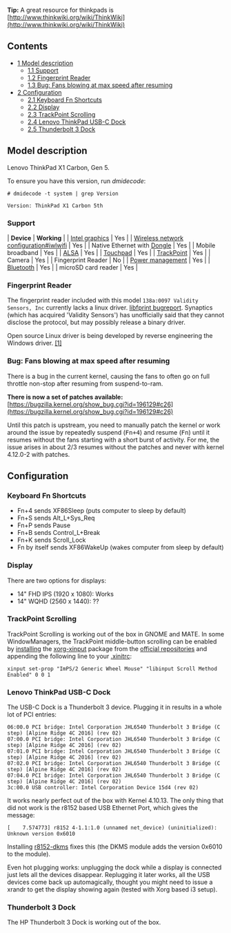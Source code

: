 **Tip:** A great resource for thinkpads is [http://www.thinkwiki.org/wiki/ThinkWiki](http://www.thinkwiki.org/wiki/ThinkWiki)

## Contents

*   [1 Model description](#Model_description)
    *   [1.1 Support](#Support)
    *   [1.2 Fingerprint Reader](#Fingerprint_Reader)
    *   [1.3 Bug: Fans blowing at max speed after resuming](#Bug:_Fans_blowing_at_max_speed_after_resuming)
*   [2 Configuration](#Configuration)
    *   [2.1 Keyboard Fn Shortcuts](#Keyboard_Fn_Shortcuts)
    *   [2.2 Display](#Display)
    *   [2.3 TrackPoint Scrolling](#TrackPoint_Scrolling)
    *   [2.4 Lenovo ThinkPad USB-C Dock](#Lenovo_ThinkPad_USB-C_Dock)
    *   [2.5 Thunderbolt 3 Dock](#Thunderbolt_3_Dock)

## Model description

Lenovo ThinkPad X1 Carbon, Gen 5.

To ensure you have this version, run *dmidecode*:

```
# dmidecode -t system | grep Version

Version: ThinkPad X1 Carbon 5th

```

### Support

| **Device** | **Working** |
| [Intel graphics](/index.php/Intel_graphics "Intel graphics") | Yes |
| [Wireless network configuration#iwlwifi](/index.php/Wireless_network_configuration#iwlwifi "Wireless network configuration") | Yes |
| Native Ethernet with [Dongle](http://shop.lenovo.com/us/en/itemdetails/4X90F84315/460/D60A78A4A48A422E9761BD184AD3750A) | Yes |
| Mobile broadband | Yes |
| [ALSA](/index.php/ALSA "ALSA") | Yes |
| [Touchpad](/index.php/Touchpad "Touchpad") | Yes |
| [TrackPoint](/index.php/TrackPoint "TrackPoint") | Yes |
| Camera | Yes |
| Fingerprint Reader | No |
| [Power management](/index.php/Power_management "Power management") | Yes |
| [Bluetooth](/index.php/Bluetooth "Bluetooth") | Yes |
| microSD card reader | Yes |

### Fingerprint Reader

The fingerprint reader included with this model `138a:0097 Validity Sensors, Inc` currently lacks a linux driver. [libfprint bugreport](https://bugs.freedesktop.org/show_bug.cgi?id=94536). Synaptics (which has acquired 'Validity Sensors') has unofficially said that they cannot disclose the protocol, but may possibly release a binary driver.

Open source Linux driver is being developed by reverse engineering the Windows driver. [[1]](https://github.com/nmikhailov/Validity90)

### Bug: Fans blowing at max speed after resuming

There is a bug in the current kernel, causing the fans to often go on full throttle non-stop after resuming from suspend-to-ram.

**There is now a set of patches available:** [https://bugzilla.kernel.org/show_bug.cgi?id=196129#c26](https://bugzilla.kernel.org/show_bug.cgi?id=196129#c26)

Until this patch is upstream, you need to manually patch the kernel or work around the issue by repeatedly suspend (<kbd>Fn+4</kbd>) and resume (<kbd>Fn</kbd>) until it resumes without the fans starting with a short burst of activity. For me, the issue arises in about 2/3 resumes without the patches and never with kernel 4.12.0-2 with patches.

## Configuration

### Keyboard Fn Shortcuts

*   Fn+4 sends XF86Sleep (puts computer to sleep by default)
*   Fn+S sends Alt_L+Sys_Req
*   Fn+P sends Pause
*   Fn+B sends Control_L+Break
*   Fn+K sends Scroll_Lock
*   Fn by itself sends XF86WakeUp (wakes computer from sleep by default)

### Display

There are two options for displays:

*   14" FHD IPS (1920 x 1080): Works
*   14" WQHD (2560 x 1440): ??

### TrackPoint Scrolling

TrackPoint Scrolling is working out of the box in GNOME and MATE. In some WindowManagers, the TrackPoint middle-button scrolling can be enabled by [installing](/index.php/Installing "Installing") the [xorg-xinput](https://www.archlinux.org/packages/?name=xorg-xinput) package from the [official repositories](/index.php/Official_repositories "Official repositories") and appending the following line to your [.xinitrc](/index.php/.xinitrc ".xinitrc"):

 `xinput set-prop "ImPS/2 Generic Wheel Mouse" "libinput Scroll Method Enabled" 0 0 1` 

### Lenovo ThinkPad USB-C Dock

The USB-C Dock is a Thunderbolt 3 device. Plugging it in results in a whole lot of PCI entries:

```
06:00.0 PCI bridge: Intel Corporation JHL6540 Thunderbolt 3 Bridge (C step) [Alpine Ridge 4C 2016] (rev 02)
07:00.0 PCI bridge: Intel Corporation JHL6540 Thunderbolt 3 Bridge (C step) [Alpine Ridge 4C 2016] (rev 02)
07:01.0 PCI bridge: Intel Corporation JHL6540 Thunderbolt 3 Bridge (C step) [Alpine Ridge 4C 2016] (rev 02)
07:02.0 PCI bridge: Intel Corporation JHL6540 Thunderbolt 3 Bridge (C step) [Alpine Ridge 4C 2016] (rev 02)
07:04.0 PCI bridge: Intel Corporation JHL6540 Thunderbolt 3 Bridge (C step) [Alpine Ridge 4C 2016] (rev 02)
3c:00.0 USB controller: Intel Corporation Device 15d4 (rev 02)

```

It works nearly perfect out of the box with Kernel 4.10.13\. The only thing that did not work is the r8152 based USB Ethernet Port, which gives the message:

```
[    7.574773] r8152 4-1.1:1.0 (unnamed net_device) (uninitialized): Unknown version 0x6010

```

Installing [r8152-dkms](https://aur.archlinux.org/packages/r8152-dkms/) fixes this (the DKMS module adds the version 0x6010 to the module).

Even hot plugging works: unplugging the dock while a display is connected just lets all the devices disappear. Replugging it later works, all the USB devices come back up automagically, thought you might need to issue a xrandr to get the display showing again (tested with Xorg based i3 setup).

### Thunderbolt 3 Dock

The HP Thunderbolt 3 Dock is working out of the box.